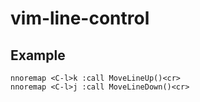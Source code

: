 # vim-line-control

## Example

```
nnoremap <C-l>k :call MoveLineUp()<cr>
nnoremap <C-l>j :call MoveLineDown()<cr>
```
